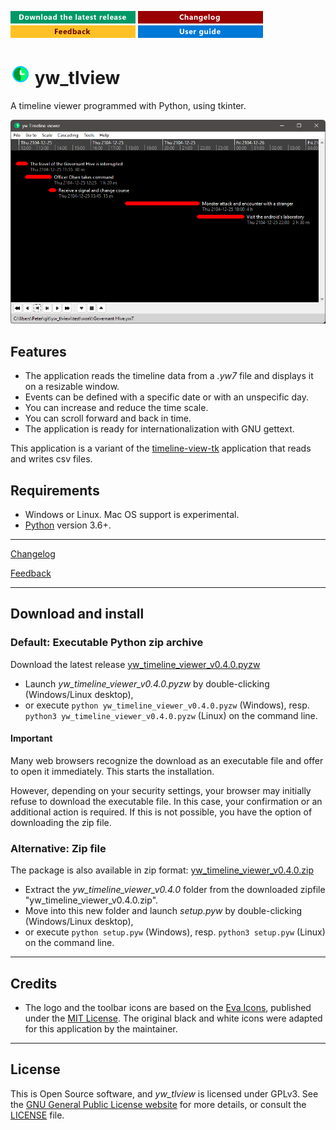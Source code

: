 [![Download the latest release](docs/img/download-button.png)](https://github.com/peter88213/yw_tlview/raw/main/dist/yw_timeline_viewer_v0.4.0.pyzw)
[![Changelog](docs/img/changelog-button.png)](docs/changelog.md)
[![Feedback](docs/img/feedback-button.png)](https://github.com/peter88213/yw_tlview/discussions)
[![Online help](docs/img/help-button.png)](https://peter88213.github.io/yw_tlview/help/)


# ![](docs/img/tlv32.png) yw_tlview

A timeline viewer programmed with Python, using tkinter.

![Screenshot](docs/Screenshots/screen01.png)


## Features

- The application reads the timeline data from a *.yw7* file and displays it on a resizable 
  window.
- Events can be defined with a specific date or with an unspecific day.
- You can increase and reduce the time scale. 
- You can scroll forward and back in time.
- The application is ready for internationalization with GNU gettext. 

This application is a variant of the [timeline-view-tk](https://github.com/peter88213/timeline-view-tk/)
application that reads and writes csv files.



## Requirements

- Windows or Linux. Mac OS support is experimental.
- [Python](https://www.python.org/) version 3.6+. 

---

[Changelog](docs/changelog.md)

[Feedback](https://github.com/peter88213/yw_tlview/discussions)

---

## Download and install

### Default: Executable Python zip archive

Download the latest release [yw_timeline_viewer_v0.4.0.pyzw](https://github.com/peter88213/yw_tlview/raw/main/dist/yw_timeline_viewer_v0.4.0.pyzw)

- Launch *yw_timeline_viewer_v0.4.0.pyzw* by double-clicking (Windows/Linux desktop),
- or execute `python yw_timeline_viewer_v0.4.0.pyzw` (Windows), resp. `python3 yw_timeline_viewer_v0.4.0.pyzw` (Linux) on the command line.

#### Important

Many web browsers recognize the download as an executable file and offer to open it immediately. 
This starts the installation.

However, depending on your security settings, your browser may 
initially  refuse  to download the executable file. 
In this case, your confirmation or an additional action is required. 
If this is not possible, you have the option of downloading 
the zip file. 


### Alternative: Zip file

The package is also available in zip format: [yw_timeline_viewer_v0.4.0.zip](https://github.com/peter88213/yw_tlview/raw/main/dist/yw_timeline_viewer_v0.4.0.zip)

- Extract the *yw_timeline_viewer_v0.4.0* folder from the downloaded zipfile "yw_timeline_viewer_v0.4.0.zip".
- Move into this new folder and launch *setup.pyw* by double-clicking (Windows/Linux desktop), 
- or execute `python setup.pyw` (Windows), resp. `python3 setup.pyw` (Linux) on the command line.


---

## Credits

- The logo and the toolbar icons are based on the [Eva Icons](https://akveo.github.io/eva-icons/#/), published under the [MIT License](http://www.opensource.org/licenses/mit-license.php). The original black and white icons were adapted for this application by the maintainer. 

---

## License

This is Open Source software, and *yw_tlview* is licensed under GPLv3. See the
[GNU General Public License website](https://www.gnu.org/licenses/gpl-3.0.en.html) for more
details, or consult the [LICENSE](https://github.com/peter88213/yw_tlview/blob/main/LICENSE) file.


